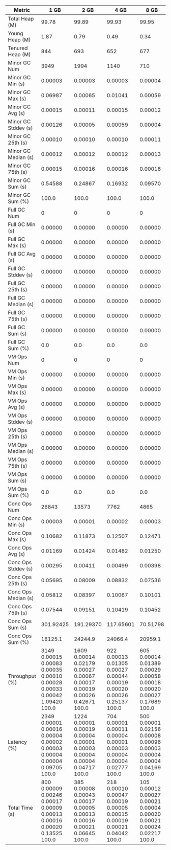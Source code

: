 | Metric | 1 GB | 2 GB | 4 GB | 8 GB |
|------|----|----|----|----|
| Total Heap (M) | 99.78 | 99.89 | 99.93 | 99.95 |
| Young Heap (M) | 1.87 | 0.79 | 0.49 | 0.34 |
| Tenured Heap (M) | 844 | 693 | 652 | 677 |
| Minor GC Num | 3949 | 1994 | 1140 | 710 |
| Minor GC Min (s) | 0.00003 | 0.00003 | 0.00003 | 0.00004 |
| Minor GC Max (s) | 0.06987 | 0.00065 | 0.01041 | 0.00059 |
| Minor GC Avg (s) | 0.00015 | 0.00011 | 0.00015 | 0.00012 |
| Minor GC Stddev (s) | 0.00126 | 0.00005 | 0.00059 | 0.00004 |
| Minor GC 25th (s) | 0.00010 | 0.00010 | 0.00010 | 0.00011 |
| Minor GC Median (s) | 0.00012 | 0.00012 | 0.00012 | 0.00013 |
| Minor GC 75th (s) | 0.00015 | 0.00016 | 0.00016 | 0.00016 |
| Minor GC Sum (s) | 0.54588 | 0.24867 | 0.16932 | 0.09570 |
| Minor GC Sum (%) | 100.0 | 100.0 | 100.0 | 100.0 |
| Full GC Num | 0 | 0 | 0 | 0 |
| Full GC Min (s) | 0.00000 | 0.00000 | 0.00000 | 0.00000 |
| Full GC Max (s) | 0.00000 | 0.00000 | 0.00000 | 0.00000 |
| Full GC Avg (s) | 0.00000 | 0.00000 | 0.00000 | 0.00000 |
| Full GC Stddev (s) | 0.00000 | 0.00000 | 0.00000 | 0.00000 |
| Full GC 25th (s) | 0.00000 | 0.00000 | 0.00000 | 0.00000 |
| Full GC Median (s) | 0.00000 | 0.00000 | 0.00000 | 0.00000 |
| Full GC 75th (s) | 0.00000 | 0.00000 | 0.00000 | 0.00000 |
| Full GC Sum (s) | 0.00000 | 0.00000 | 0.00000 | 0.00000 |
| Full GC Sum (%) | 0.0 | 0.0 | 0.0 | 0.0 |
| VM Ops Num | 0 | 0 | 0 | 0 |
| VM Ops Min (s) | 0.00000 | 0.00000 | 0.00000 | 0.00000 |
| VM Ops Max (s) | 0.00000 | 0.00000 | 0.00000 | 0.00000 |
| VM Ops Avg (s) | 0.00000 | 0.00000 | 0.00000 | 0.00000 |
| VM Ops Stddev (s) | 0.00000 | 0.00000 | 0.00000 | 0.00000 |
| VM Ops 25th (s) | 0.00000 | 0.00000 | 0.00000 | 0.00000 |
| VM Ops Median (s) | 0.00000 | 0.00000 | 0.00000 | 0.00000 |
| VM Ops 75th (s) | 0.00000 | 0.00000 | 0.00000 | 0.00000 |
| VM Ops Sum (s) | 0.00000 | 0.00000 | 0.00000 | 0.00000 |
| VM Ops Sum (%) | 0.0 | 0.0 | 0.0 | 0.0 |
| Conc Ops Num | 26843 | 13573 | 7762 | 4865 |
| Conc Ops Min (s) | 0.00003 | 0.00001 | 0.00002 | 0.00003 |
| Conc Ops Max (s) | 0.10682 | 0.11873 | 0.12507 | 0.12471 |
| Conc Ops Avg (s) | 0.01169 | 0.01424 | 0.01482 | 0.01250 |
| Conc Ops Stddev (s) | 0.00295 | 0.00411 | 0.00499 | 0.00398 |
| Conc Ops 25th (s) | 0.05695 | 0.08009 | 0.08832 | 0.07536 |
| Conc Ops Median (s) | 0.05812 | 0.08397 | 0.10067 | 0.10101 |
| Conc Ops 75th (s) | 0.07544 | 0.09151 | 0.10419 | 0.10452 |
| Conc Ops Sum (s) | 301.92425 | 191.29370 | 117.65601 | 70.51798 |
| Conc Ops Sum (%) | 16125.1 | 24244.9 | 24066.4 | 20959.1 |
| Throughput (%) | 3149	0.00015	0.00083	0.00035	0.00010	0.00028	0.00033	0.00042	1.09420	100.0 | 1609	0.00014	0.02179	0.00027	0.00067	0.00017	0.00019	0.00026	0.42671	100.0 | 922	0.00013	0.01305	0.00027	0.00044	0.00019	0.00020	0.00026	0.25137	100.0 | 605	0.00014	0.01389	0.00029	0.00058	0.00018	0.00020	0.00027	0.17689	100.0 |
| Latency (%) | 2349	0.00001	0.00016	0.00004	0.00002	0.00003	0.00004	0.00004	0.09705	100.0 | 1224	0.00001	0.00019	0.00004	0.00001	0.00003	0.00004	0.00004	0.04717	100.0 | 704	0.00001	0.00011	0.00004	0.00001	0.00003	0.00004	0.00004	0.02777	100.0 | 500	0.00001	0.02156	0.00008	0.00096	0.00003	0.00004	0.00004	0.04169	100.0 |
| Total Time (s) | 800	0.00009	0.00246	0.00017	0.00009	0.00013	0.00016	0.00020	0.13525	100.0 | 385	0.00008	0.00043	0.00017	0.00005	0.00013	0.00016	0.00021	0.06645	100.0 | 218	0.00010	0.00047	0.00019	0.00005	0.00015	0.00019	0.00021	0.04042	100.0 | 105	0.00012	0.00027	0.00021	0.00004	0.00020	0.00021	0.00024	0.02217	100.0 |

